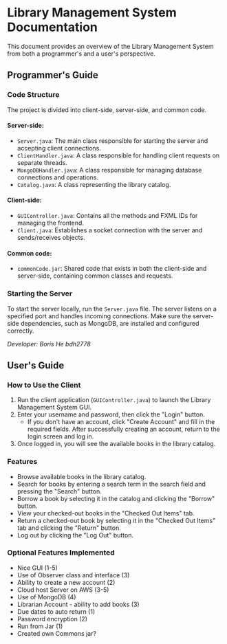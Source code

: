 # Library Management System Documentation

This document provides an overview of the Library Management System from both a programmer's and a user's perspective.

## Programmer's Guide

### Code Structure

The project is divided into client-side, server-side, and common code.

#### Server-side:
- `Server.java`: The main class responsible for starting the server and accepting client connections.
- `ClientHandler.java`: A class responsible for handling client requests on separate threads.
- `MongoDBHandler.java`: A class responsible for managing database connections and operations.
- `Catalog.java`: A class representing the library catalog.

#### Client-side:
- `GUIController.java`: Contains all the methods and FXML IDs for managing the frontend.
- `Client.java`: Establishes a socket connection with the server and sends/receives objects.

#### Common code:
- `commonCode.jar`: Shared code that exists in both the client-side and server-side, containing common classes and requests.

### Starting the Server

To start the server locally, run the `Server.java` file. The server listens on a specified port and handles incoming connections. Make sure the server-side dependencies, such as MongoDB, are installed and configured correctly.

*Developer: Boris He bdh2778*

## User's Guide

### How to Use the Client

1. Run the client application (`GUIController.java`) to launch the Library Management System GUI.
2. Enter your username and password, then click the "Login" button.
   - If you don't have an account, click "Create Account" and fill in the required fields. After successfully creating an account, return to the login screen and log in.
3. Once logged in, you will see the available books in the library catalog.

### Features

- Browse available books in the library catalog.
- Search for books by entering a search term in the search field and pressing the "Search" button.
- Borrow a book by selecting it in the catalog and clicking the "Borrow" button.
- View your checked-out books in the "Checked Out Items" tab.
- Return a checked-out book by selecting it in the "Checked Out Items" tab and clicking the "Return" button.
- Log out by clicking the "Log Out" button.

### Optional Features Implemented

- Nice GUI (1-5)
- Use of Observer class and interface (3)
- Ability to create a new account (2)
- Cloud host Server on AWS (3-5)
- Use of MongoDB (4)
- Librarian Account - ability to add books (3)
- Due dates to auto return (1)
- Password encryption (2)
- Run from Jar (1)
- Created own Commons jar?
